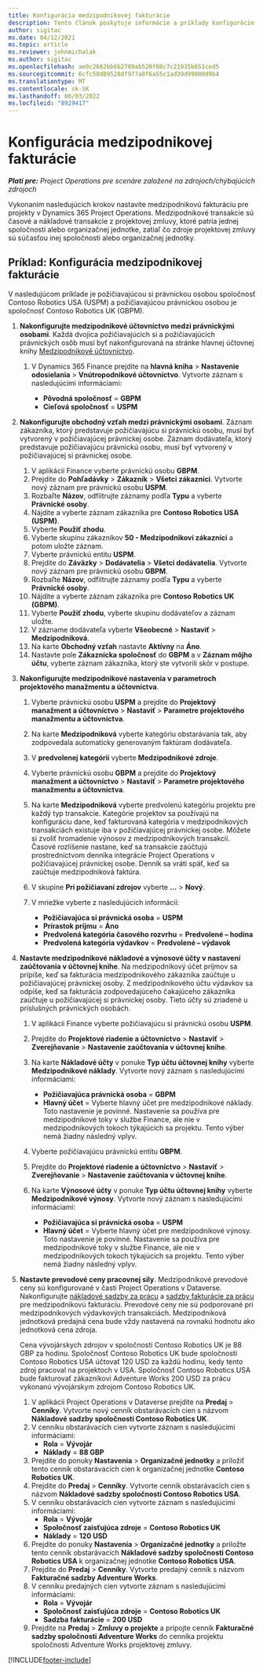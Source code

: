 ```yaml
---
title: Konfigurácia medzipodnikovej fakturácie
description: Tento článok poskytuje informácie a príklady konfigurácie vnútropodnikovej fakturácie pre projekty.
author: sigitac
ms.date: 04/12/2021
ms.topic: article
ms.reviewer: johnmichalak
ms.author: sigitac
ms.openlocfilehash: ae0c2662bb6b2789ab520f08c7c21935b651ced5
ms.sourcegitcommit: 6cfc50d89528df977a8f6a55c1ad39d99800d9b4
ms.translationtype: MT
ms.contentlocale: sk-SK
ms.lasthandoff: 06/03/2022
ms.locfileid: "8929417"
---
```

# <a name="configure-intercompany-invoicing"></a>Konfigurácia medzipodnikovej fakturácie

_**Platí pre:** Project Operations pre scenáre založené na zdrojoch/chýbajúcich zdrojoch_

Vykonaním nasledujúcich krokov nastavíte medzipodnikovú fakturáciu pre projekty v Dynamics 365 Project Operations. Medzipodnikové transakcie sú časové a nákladové transakcie z projektovej zmluvy, ktoré patria jednej spoločnosti alebo organizačnej jednotke, zatiaľ čo zdroje projektovej zmluvy sú súčasťou inej spoločnosti alebo organizačnej jednotky.

## <a name="example-configure-intercompany-invoicing"></a>Príklad: Konfigurácia medzipodnikovej fakturácie

V nasledujúcom príklade je požičiavajúcou si právnickou osobou spoločnosť Contoso Robotics USA (USPM) a požičiavajúcou právnickou osobou je spoločnosť Contoso Robotics UK (GBPM). 

1. **Nakonfigurujte medzipodnikové účtovníctvo medzi právnickými osobami**. Každá dvojica požičiavajúcich si a požičiavajúcich právnických osôb musí byť nakonfigurovaná na stránke hlavnej účtovnej knihy [Medzipodnikové účtovníctvo](/dynamics365/finance/general-ledger/intercompany-accounting-setup).
    
    1. V Dynamics 365 Finance prejdite na **hlavná kniha** > **Nastavenie odosielania** > **Vnútropodnikové účtovníctvo**. Vytvorte záznam s nasledujúcimi informáciami:

        - **Pôvodná spoločnosť** = **GBPM**
        - **Cieľová spoločnosť** = **USPM**

2. **Nakonfigurujte obchodný vzťah medzi právnickými osobami**. Záznam zákazníka, ktorý predstavuje požičiavajúcu si právnickú osobu, musí byť vytvorený v požičiavajúcej právnickej osobe. Záznam dodávateľa, ktorý predstavuje požičiavajúcu právnickú osobu, musí byť vytvorený v požičiavajúcej si právnickej osobe.

     1. V aplikácii Finance vyberte právnickú osobu **GBPM**.
     2. Prejdite do **Pohľadávky** > **Zákazník** > **Všetci zákazníci**. Vytvorte nový záznam pre právnickú osobu **USPM**.
     3. Rozbaľte **Názov**, odfiltrujte záznamy podľa **Typu** a vyberte **Právnické osoby**. 
     4. Nájdite a vyberte záznam zákazníka pre **Contoso Robotics USA (USPM)**.
     5. Vyberte **Použiť zhodu**. 
     6. Vyberte skupinu zákazníkov **50 - Medzipodnikoví zákazníci** a potom uložte záznam.
     7. Vyberte právnickú entitu **USPM**.
     8. Prejdite do **Záväzky** > **Dodávatelia** > **Všetci dodávatelia**. Vytvorte nový záznam pre právnickú osobu **GBPM**.
     9. Rozbaľte **Názov**, odfiltrujte záznamy podľa **Typu** a vyberte **Právnické osoby**. 
     10. Nájdite a vyberte záznam zákazníka pre **Contoso Robotics UK (GBPM)**.
     11. Vyberte **Použiť zhodu**, vyberte skupinu dodávateľov a záznam uložte.
     12. V zázname dodávateľa vyberte **Všeobecné** > **Nastaviť** > **Medzipodniková**.
     13. Na karte **Obchodný vzťah** nastavte **Aktívny** na **Áno**.
     14. Nastavte pole **Zákaznícka spoločnosť** do **GBPM** a v **Záznam môjho účtu**, vyberte záznam zákazníka, ktorý ste vytvorili skôr v postupe.

3. **Nakonfigurujte medzipodnikové nastavenia v parametroch projektového manažmentu a účtovníctva**. 

    1. Vyberte právnickú osobu **USPM** a prejdite do **Projektový manažment a účtovníctvo** > **Nastaviť** > **Parametre projektového manažmentu a účtovníctva**.
    2. Na karte **Medzipodniková** vyberte kategóriu obstarávania tak, aby zodpovedala automaticky generovaným faktúram dodávateľa.
    3. V **predvolenej kategórii** vyberte **Medzipodnikové zdroje**.
    4. Vyberte právnickú osobu **GBPM** a prejdite do **Projektový manažment a účtovníctvo** > **Nastaviť** > **Parametre projektového manažmentu a účtovníctva**.
    5. Na karte **Medzipodniková** vyberte predvolenú kategóriu projektu pre každý typ transakcie. Kategórie projektov sa používajú na konfiguráciu dane, keď fakturovaná kategória v medzipodnikových transakciách existuje iba v požičiavajúcej právnickej osobe. Môžete si zvoliť hromadenie výnosov z medzipodnikových transakcií. Časové rozlíšenie nastane, keď sa transakcie zaúčtujú prostredníctvom denníka integrácie Project Operations v požičiavajúcej právnickej osobe. Denník sa vráti späť, keď sa zaúčtuje medzipodniková faktúra.
    6. V skupine **Pri požičiavaní zdrojov** vyberte **...** > **Nový**. 
    7. V mriežke vyberte z nasledujúcich informácií:

          - **Požičiavajúca si právnická osoba** = **USPM**
          - **Prírastok príjmu** = **Áno**
          - **Predvolená kategória časového rozvrhu** = **Predvolené – hodina**
          - **Predvolená kategória výdavkov** = **Predvolené – výdavok**

4. **Nastavte medzipodnikové nákladové a výnosové účty v nastavení zaúčtovania v účtovnej knihe**. Na medzipodnikový účet príjmov sa pripíše, keď sa fakturácia medzipodnikového zákazníka zaúčtuje u požičiavajúcej právnickej osoby. Z medzipodnikového účtu výdavkov sa odpíše, keď sa fakturácia zodpovedajúceho čakajúceho zákazníka zaúčtuje u požičiavajúcej si právnickej osoby. Tieto účty sú zriadené u príslušných právnických osobách. 
      
     1. V aplikácii Finance vyberte požičiavajúcu si právnickú osobu **USPM**. 
     2. Prejdite do **Projektové riadenie a účtovníctvo** > **Nastaviť** > **Zverejňovanie** > **Nastavenie zaúčtovania v účtovnej knihe**. 
     3. Na karte **Nákladové účty** v ponuke **Typ účtu účtovnej knihy** vyberte **Medzipodnikové náklady**. Vytvorte nový záznam s nasledujúcimi informáciami:
      
        - **Požičiavajúca právnická osoba** = **GBPM**
        - **Hlavný účet** = Vyberte hlavný účet pre medzipodnikové náklady. Toto nastavenie je povinné. Nastavenie sa používa pre medzipodnikové toky v službe Finance, ale nie v medzipodnikových tokoch týkajúcich sa projektu. Tento výber nemá žiadny následný vplyv. 
        
     4. Vyberte požičiavajúcu právnickú entitu **GBPM**. 
     5. Prejdite do **Projektové riadenie a účtovníctvo** > **Nastaviť** > **Zverejňovanie** > **Nastavenie zaúčtovania v účtovnej knihe**. 
     6. Na karte **Výnosové účty** v ponuke **Typ účtu účtovnej knihy** vyberte **Medzipodnikové výnosy**. Vytvorte nový záznam s nasledujúcimi informáciami:

        - **Požičiavajúca si právnická osoba** = **USPM**
        - **Hlavný účet** = Vyberte hlavný účet pre medzipodnikové výnosy. Toto nastavenie je povinné. Nastavenie sa používa pre medzipodnikové toky v službe Finance, ale nie v medzipodnikových tokoch týkajúcich sa projektu. Tento výber nemá žiadny následný vplyv. 

5. **Nastavte prevodové ceny pracovnej sily**. Medzipodnikové prevodové ceny sú konfigurované v časti Project Operations v Dataverse. Nakonfigurujte [nákladové sadzby za prácu](../pricing-costing/set-up-labor-cost-rate.md#transfer-pricing-and-costs-for-resources-outside-of-your-division-or-legal-entity) a [sadzby fakturácie za prácu](../pricing-costing/set-up-labor-bill-rate.md#transfer-pricing-or-set-up-bill-rates-for-resources-from-other-organizational-units-or-divisions) pre medzipodnikovú fakturáciu. Prevodové ceny nie sú podporované pri medzipodnikových výdavkových transakciách. Medzipodniková jednotková predajná cena bude vždy nastavená na rovnakú hodnotu ako jednotková cena zdroja.

      Cena vývojárskych zdrojov v spoločnosti Contoso Robotics UK je 88 GBP za hodinu. Spoločnosť Contoso Robotics UK bude spoločnosti Contoso Robotics USA účtovať 120 USD za každú hodinu, kedy tento zdroj pracoval na projektoch v USA. Spoločnosť Contoso Robotics USA bude fakturovať zákazníkovi Adventure Works 200 USD za prácu vykonanú vývojárskym zdrojom Contoso Robotics UK.

      1. V aplikácii Project Operations v Dataverse prejdite na **Predaj** > **Cenníky**. Vytvorte nový cenník obstarávacích cien s názvom **Nákladové sadzby spoločnosti Contoso Robotics UK**. 
      2. V cenníku obstarávacích cien vytvorte záznam s nasledujúcimi informáciami:
         - **Rola** = **Vývojár**
         - **Náklady** = **88 GBP**
      3. Prejdite do ponuky **Nastavenia** > **Organizačné jednotky** a priložiť tento cenník obstarávacích cien k organizačnej jednotke **Contoso Robotics UK**.
      4. Prejdite do **Predaj** > **Cenníky**. Vytvorte cenník obstarávacích cien s názvom **Nákladové sadzby spoločnosti Contoso Robotics USA**. 
      5. V cenníku obstarávacích cien vytvorte záznam s nasledujúcimi informáciami:
          - **Rola** = **Vývojár**
          - **Spoločnosť zaisťujúca zdroje** = **Contoso Robotics UK**
          - **Náklady** = **120 USD**
      6. Prejdite do ponuky **Nastavenia** > **Organizačné jednotky** a priložte tento cenník obstarávacích **Nákladové sadzby spoločnosti Contoso Robotics USA** k organizačnej jednotke **Contoso Robotics USA**.
      7. Prejdite do **Predaj** > **Cenníky**. Vytvorte predajný cenník s názvom **Fakturačné sadzby Adventure Works**. 
      8. V cenníku predajných cien vytvorte záznam s nasledujúcimi informáciami:
          - **Rola** = **Vývojár**
          - **Spoločnosť zaisťujúca zdroje** = **Contoso Robotics UK**
          - **Sadzba fakturácie** = **200 USD**
      9. Prejdite na **Predaj** > **Zmluvy o projekte** a pripojte cenník **Fakturačné sadzby spoločnosti Adventure Works** do cenníka projektu spoločnosti Adventure Works projektovej zmluvy.


[!INCLUDE[footer-include](../includes/footer-banner.md)]
